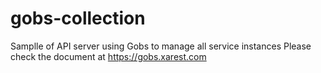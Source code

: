 # gobs-collection
Samplle of API server using Gobs to manage all service instances
Please check the document at https://gobs.xarest.com
